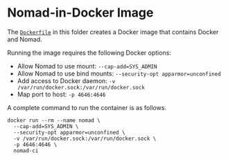 # Nomad-in-Docker Image

The [`Dockerfile`](Dockerfile) in this folder creates a Docker image that contains Docker and Nomad.

Running the image requires the following Docker options:

- Allow Nomad to use mount: `--cap-add=SYS_ADMIN`
- Allow Nomad to use bind mounts: `--security-opt apparmor=unconfined`
- Add access to Docker daemon: `-v /var/run/docker.sock:/var/run/docker.sock`
- Map port to host: `-p 4646:4646`

A complete command to run the container is as follows.

```shell
docker run --rm --name nomad \
  --cap-add=SYS_ADMIN \
  --security-opt apparmor=unconfined \
  -v /var/run/docker.sock:/var/run/docker.sock \
  -p 4646:4646 \
  nomad-ci
```
